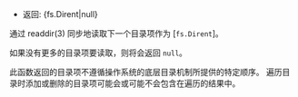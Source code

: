 <!-- YAML
added: v12.12.0
-->

* 返回: {fs.Dirent|null}

通过 readdir(3) 同步地读取下一个目录项作为 [`fs.Dirent`]。

如果没有更多的目录项要读取，则将会返回 `null`。

此函数返回的目录项不遵循操作系统的底层目录机制所提供的特定顺序。
遍历目录时添加或删除的目录项可能会或可能不会包含在遍历的结果中。

